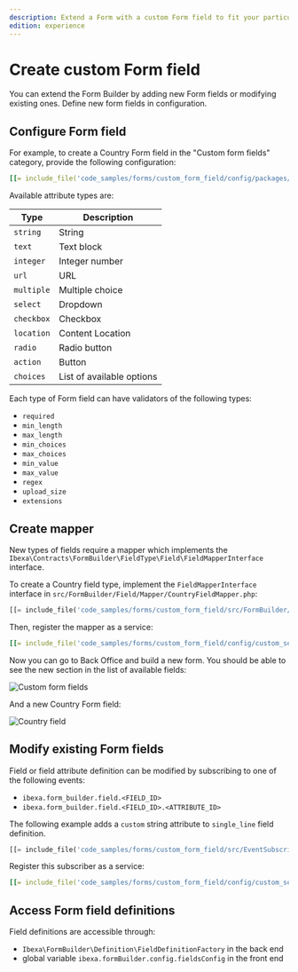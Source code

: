 ```yaml
---
description: Extend a Form with a custom Form field to fit your particular needs.
edition: experience
---
```


# Create custom Form field

You can extend the Form Builder by adding new Form fields or modifying existing ones.
Define new form fields in configuration.

## Configure Form field

For example, to create a Country Form field in the "Custom form fields" category,
provide the following configuration:

``` yaml
[[= include_file('code_samples/forms/custom_form_field/config/packages/form_builder.yaml') =]]
```

Available attribute types are:

|Type|Description|
|----|----|
|`string`|String|
|`text`|Text block|
|`integer`|Integer number|
|`url`|URL|
|`multiple`|Multiple choice|
|`select`|Dropdown|
|`checkbox`|Checkbox|
|`location`|Content Location|
|`radio`|Radio button|
|`action`|Button|
|`choices`|List of available options|

Each type of Form field can have validators of the following types:

- `required`
- `min_length`
- `max_length`
- `min_choices`
- `max_choices`
- `min_value`
- `max_value`
- `regex`
- `upload_size`
- `extensions`

## Create mapper

New types of fields require a mapper which implements the `Ibexa\Contracts\FormBuilder\FieldType\Field\FieldMapperInterface` interface.

To create a Country field type, implement the `FieldMapperInterface` interface in `src/FormBuilder/Field/Mapper/CountryFieldMapper.php`:

``` php
[[= include_file('code_samples/forms/custom_form_field/src/FormBuilder/Field/Mapper/CountryFieldMapper.php') =]]
```

Then, register the mapper as a service:

``` yaml
[[= include_file('code_samples/forms/custom_form_field/config/custom_services.yaml', 0, 7) =]]
```

Now you can go to Back Office and build a new form.
You should be able to see the new section in the list of available fields:

![Custom form fields](extending_form_builder_custom_form_fields.png)

And a new Country Form field:

![Country field](extending_form_builder_country_field.png)

## Modify existing Form fields

Field or field attribute definition can be modified by subscribing to one of the following events:

- `ibexa.form_builder.field.<FIELD_ID>`
- `ibexa.form_builder.field.<FIELD_ID>.<ATTRIBUTE_ID>`

The following example adds a `custom` string attribute to `single_line` field definition.

``` php
[[= include_file('code_samples/forms/custom_form_field/src/EventSubscriber/FormFieldDefinitionSubscriber.php') =]]
```

Register this subscriber as a service:

``` yaml
[[= include_file('code_samples/forms/custom_form_field/config/custom_services.yaml', 0, 1) =]][[= include_file('code_samples/forms/custom_form_field/config/custom_services.yaml', 7, 11) =]]
```

## Access Form field definitions

Field definitions are accessible through:

- `Ibexa\FormBuilder\Definition\FieldDefinitionFactory` in the back end
- global variable `ibexa.formBuilder.config.fieldsConfig` in the front end
